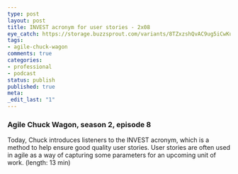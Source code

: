 ```yaml
---
type: post
layout: post
title: INVEST acronym for user stories - 2x08
eye_catch: https://storage.buzzsprout.com/variants/8TZxzshQvAC9ug5iCwKuYe2L/8d66eb17bb7d02ca4856ab443a78f2148cafbb129f58a3c81282007c6fe24ff2?.jpg
tags:
- agile-chuck-wagon
comments: true
categories:
- professional
- podcast
status: publish
published: true
meta:
_edit_last: "1"
---
```


### Agile Chuck Wagon, season 2, episode 8

Today, Chuck introduces listeners to the INVEST acronym, which is a method to help ensure good quality user stories. User stories are often used in agile as a way of capturing some parameters for an upcoming unit of work. (length: 13 min)
